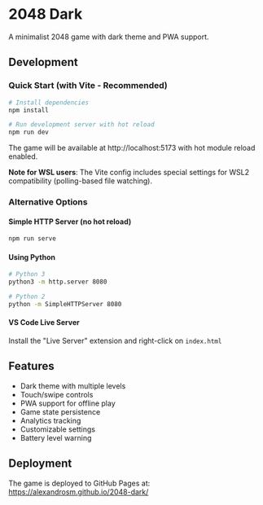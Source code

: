 # 2048 Dark

A minimalist 2048 game with dark theme and PWA support.

## Development

### Quick Start (with Vite - Recommended)
```bash
# Install dependencies
npm install

# Run development server with hot reload
npm run dev
```

The game will be available at http://localhost:5173 with hot module reload enabled.

**Note for WSL users**: The Vite config includes special settings for WSL2 compatibility (polling-based file watching).

### Alternative Options

#### Simple HTTP Server (no hot reload)
```bash
npm run serve
```

#### Using Python
```bash
# Python 3
python3 -m http.server 8080

# Python 2
python -m SimpleHTTPServer 8080
```

#### VS Code Live Server
Install the "Live Server" extension and right-click on `index.html`

## Features

- Dark theme with multiple levels
- Touch/swipe controls
- PWA support for offline play
- Game state persistence
- Analytics tracking
- Customizable settings
- Battery level warning

## Deployment

The game is deployed to GitHub Pages at: https://alexandrosm.github.io/2048-dark/